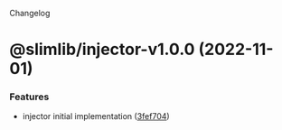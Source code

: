 Changelog

# @slimlib/injector-v1.0.0 (2022-11-01)


### Features

* injector initial implementation ([3fef704](https://github.com/kshutkin/slimlib/commit/3fef704e583022345d9dd07753b3886f00d5ff44))
